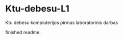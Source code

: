 Ktu-debesu-L1
=============

Ktu debesu kompiuterijos pirmas laboratorinis darbas

finished readme.
